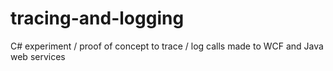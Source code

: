 # tracing-and-logging
C# experiment / proof of concept to trace / log calls made to WCF and Java web services
